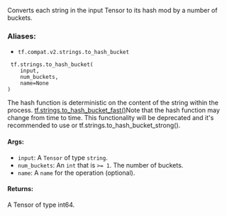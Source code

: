 
Converts each string in the input Tensor to its hash mod by a number of buckets.
### Aliases:
- `tf.compat.v2.strings.to_hash_bucket`

```
 tf.strings.to_hash_bucket(
    input,
    num_buckets,
    name=None
)
```

The hash function is deterministic on the content of the string within the process.
[tf.strings.to_hash_bucket_fast()](https://www.tensorflow.org/api_docs/python/tf/strings/to_hash_bucket_fast)Note that the hash function may change from time to time. This functionality will be deprecated and it's recommended to use  or tf.strings.to_hash_bucket_strong().

#### Args:
- `input`: A `Tensor` of type `string`.
- `num_buckets`: An `int` that is `>= 1`. The number of buckets.
- `name`: A `name` for the operation (optional).
#### Returns:

A Tensor of type int64.
